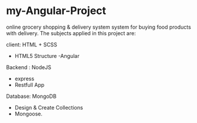 # my-Angular-Project
online grocery shopping &amp; delivery system
system for buying food products with delivery.
The subjects applied in this project are:

client:
HTML + SCSS
- HTML5 Structure
-Angular

Backend :
 NodeJS
- express
- Restfull App

Database:
MongoDB
- Design & Create Collections
- Mongoose.
